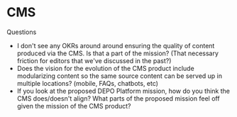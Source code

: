 # CMS

Questions
- I don't see any OKRs around around ensuring the quality of content produced via the CMS. Is that a part of the mission? (That necessary friction for editors that we've discussed in the past?)
- Does the vision for the evolution of the CMS product include modularizing content so the same source content can be served up in multiple locations? (mobile, FAQs, chatbots, etc)
- If you look at the proposed DEPO Platform mission, how do you think the CMS does/doesn't align? What parts of the proposed mission feel off given the mission of the CMS product?
